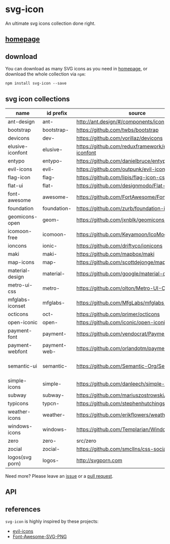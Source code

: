 svg-icon
========

An ultimate svg icons collection done right.

## [homepage][homepage]

## download

You can download as many SVG icons as you need in [homepage][homepage], or download the whole collection via `npm`:

```shell
npm install svg-icon --save
```

## svg icon collections

name | id prefix | source | supported
----|----|----|----
ant-design       | ant-         | http://ant.design/#/components/icon                | yes
bootstrap        | bootstrap-   | https://github.com/twbs/bootstrap                  | yes
devicons         | dev-         | https://github.com/vorillaz/devicons               | yes
elusive-iconfont | elusive-     | https://github.com/reduxframework/elusive-iconfont | yes
entypo           | entypo-      | https://github.com/danielbruce/entypo              | yes
evil-icons       | evil-        | https://github.com/outpunk/evil-icons              | yes
flag-icon        | flag-        | https://github.com/lipis/flag-icon-css             | yes
flat-ui          | flat-        | https://github.com/designmodo/Flat-UI              | yes
font-awesome     | awesome-     | https://github.com/FortAwesome/Font-Awesome        | yes
foundation       | foundation-  | https://github.com/zurb/foundation-icon-fonts      | yes
geomicons-open   | geom-        | https://github.com/jxnblk/geomicons-open           | yes
icomoon-free     | icomoon-     | https://github.com/Keyamoon/IcoMoon-Free           | yes
ioncons          | ionic-       | https://github.com/driftyco/ionicons               | yes
maki             | maki-        | https://github.com/mapbox/maki                     | yes
map-icons        | map-         | https://github.com/scottdejonge/map-icons          | yes
material-design  | material-    | https://github.com/google/material-design-icons    | yes
metro-ui-css     | metro-       | https://github.com/olton/Metro-UI-CSS              | yes
mfglabs-iconset  | mfglabs-     | https://github.com/MfgLabs/mfglabs-iconset         | yes
octicons         | oct-         | https://github.com/primer/octicons                 | yes
open-iconic      | open-        | https://github.com/iconic/open-iconic              | yes
payment-font     | payment-     | https://github.com/vendocrat/PaymentFont           | yes
payment-webfont  | payment-web- | https://github.com/orlandotm/payment-webfont       | yes
semantic-ui      | semantic-    | https://github.com/Semantic-Org/Semantic-UI/       | yes(octicons/font-awesome as its icons vendor)
simple-icons     | simple-      | https://github.com/danleech/simple-icons           | yes
subway           | subway-      | https://github.com/mariuszostrowski/subway         | yes
typicons         | typcn-       | https://github.com/stephenhutchings/typicons.font  | yes
weather-icons    | weather-     | https://github.com/erikflowers/weather-icons       | yes
windows-icons    | windows-     | https://github.com/Templarian/WindowsIcons         | yes
zero             | zero-        | src/zero                                           | yes
zocial           | zocial-      | https://github.com/smcllns/css-social-buttons      | yes
logos(svg porn)  | logos-       | http://svgporn.com                                 | yes

Need more? Please leave an [issue][issues] or a [pull request][pull-requests].

## API

## references

`svg-icon` is highly inspired by these projects:
 
* [evil-icons](https://github.com/outpunk/evil-icons)
* [Font-Awesome-SVG-PNG](https://github.com/encharm/Font-Awesome-SVG-PNG)

[homepage]: http://leungwensen.github.io/svg-icon/ "homepage"
[issues]: https://github.com/leungwensen/svg-icon/issues "issues"
[pull-requests]: https://github.com/leungwensen/svg-icon/pulls "pull requests"

